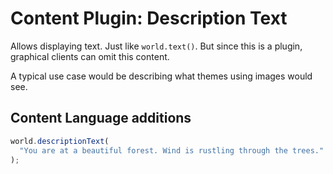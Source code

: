 # Content Plugin: Description Text

Allows displaying text. Just like `world.text()`. But since this is a plugin, graphical clients can omit this content.

A typical use case would be describing what themes using images would see.

## Content Language additions

```ts
world.descriptionText(
  "You are at a beautiful forest. Wind is rustling through the trees."
);
```
